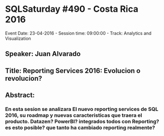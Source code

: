 # SQLSaturday #490 - Costa Rica 2016
Event Date: 23-04-2016 - Session time: 09:00:00 - Track: Analytics and Visualization
## Speaker: Juan Alvarado
## Title: Reporting Services 2016: Evolucion o revolucion?
## Abstract:
### En esta sesion se analizara El nuevo reporting services de SQL 2016, su roadmap y nuevas caracteristicas que traera el producto.  Datazen? PowerBI? integrados todos con Reporting? es esto posible? que tanto ha cambiado reporting realmente? 


